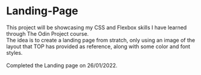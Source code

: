 # Landing-Page
This project will be showcasing my CSS and Flexbox skills I have learned through The Odin Project course.\
The idea is to create a landing page from stratch, only using an image of the layout that TOP has provided as reference, along with some color and font styles.\
 \
Completed the Landing page on 26/01/2022.